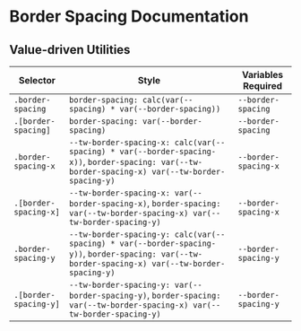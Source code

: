 # Border Spacing Documentation

## Value-driven Utilities

| Selector              | Style                                                                                                                                            | Variables Required   |
| --------------------- | ------------------------------------------------------------------------------------------------------------------------------------------------ | -------------------- |
| `.border-spacing`     | `border-spacing: calc(var(--spacing) * var(--border-spacing))`                                                                                   | `--border-spacing`   |
| `.[border-spacing]`   | `border-spacing: var(--border-spacing)`                                                                                                          | `--border-spacing`   |
| `.border-spacing-x`   | `--tw-border-spacing-x: calc(var(--spacing) * var(--border-spacing-x))`, `border-spacing: var(--tw-border-spacing-x) var(--tw-border-spacing-y)` | `--border-spacing-x` |
| `.[border-spacing-x]` | `--tw-border-spacing-x: var(--border-spacing-x)`, `border-spacing: var(--tw-border-spacing-x) var(--tw-border-spacing-y)`                        | `--border-spacing-x` |
| `.border-spacing-y`   | `--tw-border-spacing-y: calc(var(--spacing) * var(--border-spacing-y))`, `border-spacing: var(--tw-border-spacing-x) var(--tw-border-spacing-y)` | `--border-spacing-y` |
| `.[border-spacing-y]` | `--tw-border-spacing-y: var(--border-spacing-y)`, `border-spacing: var(--tw-border-spacing-x) var(--tw-border-spacing-y)`                        | `--border-spacing-y` |
